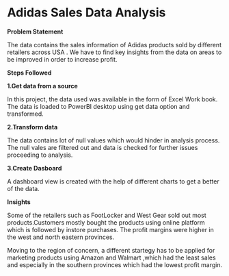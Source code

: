 # Adidas Sales Data Analysis
**Problem Statement**

The data contains the sales information of Adidas products sold by different retailers across USA . We have to find key insights from the data on areas to be improved in order to increase profit. 

**Steps Followed**

**1.Get data from a source**

In this project, the data  used was available in the form of Excel Work book. The data is loaded to PowerBI desktop using get data option and transformed.

**2.Transform data**

The data contains lot of null values which would hinder in analysis process. The null vales are filtered out and data is checked for further issues proceeding to  analysis.

**3.Create Dasboard**

 A dashboard view is created with the help of different charts to get a better of the data.

 **Insights**
 
 Some of the retailers such as FootLocker and West Gear sold out most products.Customers mostly bought the products using online platform which is followed by instore purchases. The profit margins were 
 higher in the west and north eastern provinces. 

 Moving to the region of concern, a different startegy has to be applied  for marketing products using Amazon and Walmart ,which had the least sales and especially in the  southern provinces which had the 
 lowest profit margin.
 

